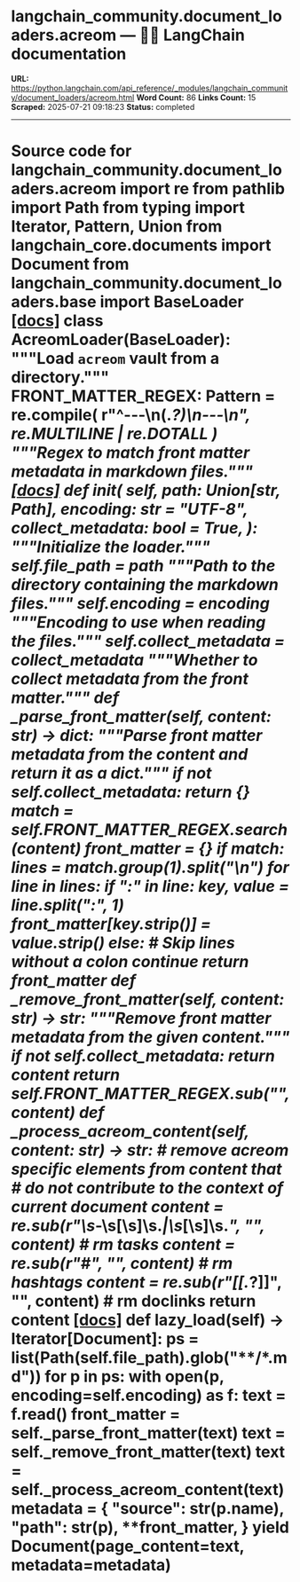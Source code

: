# langchain_community.document_loaders.acreom — 🦜🔗 LangChain  documentation

**URL:** https://python.langchain.com/api_reference/_modules/langchain_community/document_loaders/acreom.html
**Word Count:** 86
**Links Count:** 15
**Scraped:** 2025-07-21 09:18:23
**Status:** completed

---

# Source code for langchain\_community.document\_loaders.acreom               import re     from pathlib import Path     from typing import Iterator, Pattern, Union          from langchain_core.documents import Document          from langchain_community.document_loaders.base import BaseLoader                              [[docs]](https://python.langchain.com/api_reference/community/document_loaders/langchain_community.document_loaders.acreom.AcreomLoader.html#langchain_community.document_loaders.acreom.AcreomLoader)     class AcreomLoader(BaseLoader):         """Load `acreom` vault from a directory."""              FRONT_MATTER_REGEX: Pattern = re.compile(             r"^---\n(.*?)\n---\n", re.MULTILINE | re.DOTALL         )         """Regex to match front matter metadata in markdown files."""                         [[docs]](https://python.langchain.com/api_reference/community/document_loaders/langchain_community.document_loaders.acreom.AcreomLoader.html#langchain_community.document_loaders.acreom.AcreomLoader.__init__)         def __init__(             self,             path: Union[str, Path],             encoding: str = "UTF-8",             collect_metadata: bool = True,         ):             """Initialize the loader."""             self.file_path = path             """Path to the directory containing the markdown files."""             self.encoding = encoding             """Encoding to use when reading the files."""             self.collect_metadata = collect_metadata             """Whether to collect metadata from the front matter."""                             def _parse_front_matter(self, content: str) -> dict:             """Parse front matter metadata from the content and return it as a dict."""             if not self.collect_metadata:                 return {}             match = self.FRONT_MATTER_REGEX.search(content)             front_matter = {}             if match:                 lines = match.group(1).split("\n")                 for line in lines:                     if ":" in line:                         key, value = line.split(":", 1)                         front_matter[key.strip()] = value.strip()                     else:                         # Skip lines without a colon                         continue             return front_matter              def _remove_front_matter(self, content: str) -> str:             """Remove front matter metadata from the given content."""             if not self.collect_metadata:                 return content             return self.FRONT_MATTER_REGEX.sub("", content)              def _process_acreom_content(self, content: str) -> str:             # remove acreom specific elements from content that             # do not contribute to the context of current document             content = re.sub(r"\s*-\s\[\s\]\s.*|\s*\[\s\]\s.*", "", content)  # rm tasks             content = re.sub(r"#", "", content)  # rm hashtags             content = re.sub(r"\[\[.*?\]\]", "", content)  # rm doclinks             return content                         [[docs]](https://python.langchain.com/api_reference/community/document_loaders/langchain_community.document_loaders.acreom.AcreomLoader.html#langchain_community.document_loaders.acreom.AcreomLoader.lazy_load)         def lazy_load(self) -> Iterator[Document]:             ps = list(Path(self.file_path).glob("**/*.md"))                  for p in ps:                 with open(p, encoding=self.encoding) as f:                     text = f.read()                      front_matter = self._parse_front_matter(text)                 text = self._remove_front_matter(text)                      text = self._process_acreom_content(text)                      metadata = {                     "source": str(p.name),                     "path": str(p),                     **front_matter,                 }                      yield Document(page_content=text, metadata=metadata)